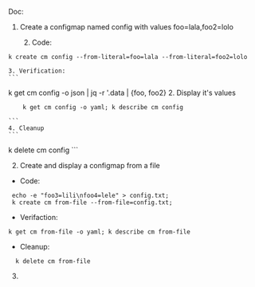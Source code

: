 Doc:

1. Create a configmap named config with values foo=lala,foo2=lolo

    2. Code:    
```
k create cm config --from-literal=foo=lala --from-literal=foo2=lolo
```
    3. Verification:
    ```
 k get cm config -o json | jq -r '.data | {foo, foo2}
2. Display it's values
```
    k get cm config -o yaml; k describe cm config
```

    ```
    4. Cleanup
    ```
k delete cm config
    ```

2. Create and display a configmap from a file
  * Code:
  ```
   echo -e "foo3=lili\nfoo4=lele" > config.txt;
   k create cm from-file --from-file=config.txt;
  ```
  * Verifaction:
  ```
 k get cm from-file -o yaml; k describe cm from-file
  ```
  * Cleanup:
  ```
    k delete cm from-file
  ```

3. 